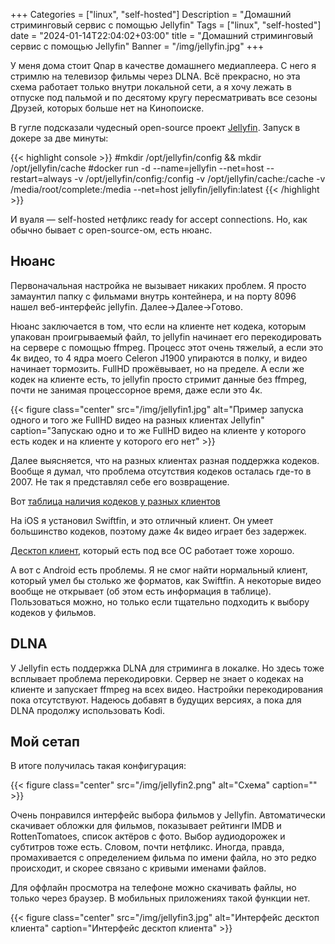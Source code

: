 +++
Categories = ["linux", "self-hosted"]
Description = "Домашний стриминговый сервис с помощью Jellyfin"
Tags = ["linux", "self-hosted"]
date = "2024-01-14T22:04:02+03:00"
title = "Домашний стриминговый сервис с помощью Jellyfin"
Banner = "/img/jellyfin.jpg"
+++

У меня дома стоит Qnap в качестве домашнего медиаплеера. С него я стримлю на телевизор фильмы через DLNA. Всё прекрасно, но эта схема работает только внутри локальной сети, а я хочу лежать в отпуске под пальмой и по десятому кругу пересматривать все сезоны Друзей, которых больше нет на Кинопоиске. 

<!--more-->

В гугле подсказали чудесный open-source проект [Jellyfin](https://jellyfin.org). Запуск в докере за две минуты:

{{< highlight console >}}
#mkdir /opt/jellyfin/config && mkdir /opt/jellyfin/cache
#docker run -d --name=jellyfin --net=host --restart=always -v /opt/jellyfin/config:/config -v /opt/jellyfin/cache:/cache -v /media/root/complete:/media --net=host jellyfin/jellyfin:latest
{{< /highlight >}}

И вуаля — self-hosted нетфликс ready for accept connections.
Но, как обычно бывает с open-source-ом, есть нюанс.

## Нюанс

Первоначальная настройка не вызывает никаких проблем. Я просто замаунтил папку с фильмами внутрь контейнера, и на порту 8096 нашел веб-интерфейс jellyfin. Далее->Далее->Готово.

Нюанс заключается в том, что если на клиенте нет кодека, которым упакован проигрываемый файл, то jellyfin начинает его перекодировать на сервере с помощью ffmpeg. Процесс этот очень тяжелый, а если это 4к видео, то 4 ядра моего Celeron J1900 упираются в полку, и видео начинает тормозить. FullHD прожёвывает, но на пределе. А если же кодек на клиенте есть, то jellyfin просто стримит данные без ffmpeg, почти не занимая процессорное время, даже если это 4к. 

{{< figure class="center" src="/img/jellyfin1.jpg" alt="Пример запуска одного и того же FullHD видео на разных клиентах Jellyfin" caption="Запускаю одно и то же FullHD видео на клиенте у которого есть кодек и на клиенте у которого его нет" >}}

Далее выясняется, что на разных клиентах разная поддержка кодеков. Вообще я думал, что проблема отсутствия кодеков осталась где-то в 2007. Не так я представлял себе его возвращение.

Вот [таблица наличия кодеков у разных клиентов](https://jellyfin.org/docs/general/clients/codec-support/#video-compatibility)

На iOS я установил Swiftfin, и это отличный клиент. Он умеет большинство кодеков, поэтому даже 4к видео играет без задержек.

[Десктоп клиент](https://github.com/jellyfin/jellyfin-media-player/releases), который есть под все ОС работает тоже хорошо.

А вот с Android есть проблемы. Я не смог найти нормальный клиент, который умел бы столько же форматов, как Swiftfin. А некоторые видео вообще не открывает (об этом есть информация в таблице). 
Пользоваться можно, но только если тщательно подходить к выбору кодеков у фильмов.

## DLNA

У Jellyfin есть поддержка DLNA для стриминга в локалке. Но здесь тоже всплывает проблема перекодировки. Сервер не знает о кодеках на клиенте и запускает ffmpeg на всех видео. Настройки перекодирования пока отсутствуют. Надеюсь добавят в будущих версиях, а пока для DLNA продолжу использовать Kodi. 

## Мой сетап

В итоге получилась такая конфигурация:

{{< figure class="center" src="/img/jellyfin2.png" alt="Схема" caption="" >}}

Очень понравился интерфейс выбора фильмов у Jellyfin. Автоматически скачивает обложки для фильмов, показывает рейтинги IMDB и RottenTomatoes, список актёров с фото. Выбор аудиодорожек и субтитров тоже есть. Словом, почти нетфликс. Иногда, правда, промахивается с определением фильма по имени файла, но это редко происходит, и скорее связано с кривыми именами файлов. 

Для оффлайн просмотра на телефоне можно скачивать файлы, но только через браузер. В мобильных приложениях такой функции нет.

{{< figure class="center" src="/img/jellyfin3.jpg" alt="Интерфейс десктоп клиента" caption="Интерфейс десктоп клиента" >}}


